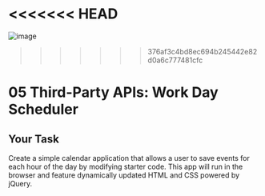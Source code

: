<<<<<<< HEAD
=======
![image](https://user-images.githubusercontent.com/112902834/214373918-2016f50c-6eaf-4c9c-b2e7-b586e46f860b.png)
>>>>>>> 376af3c4bd8ec694b245442e82d0a6c777481cfc



# 05 Third-Party APIs: Work Day Scheduler

## Your Task

Create a simple calendar application that allows a user to save events for each hour of the day by modifying starter code. This app will run in the browser and feature dynamically updated HTML and CSS powered by jQuery.

